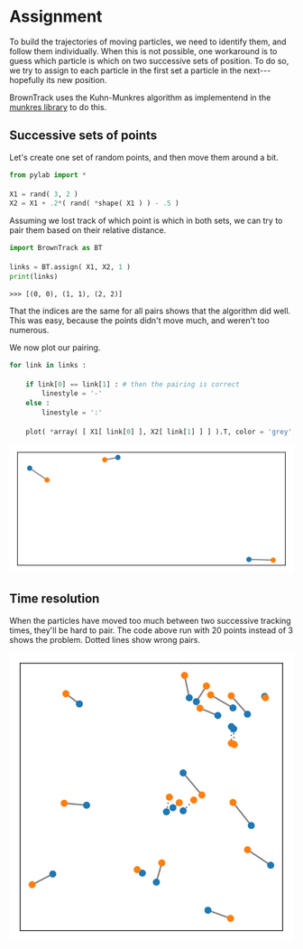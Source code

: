 # Assignment

To build the trajectories of moving particles, we need to identify them, and follow them individually. When this is not possible, one workaround is to guess which particle is which on two successive sets of position. To do so, we try to assign to each particle in the first set a particle in the next---hopefully its new position.

BrownTrack uses the Kuhn-Munkres algorithm as implementend in the [munkres library](https://pypi.org/project/munkres/) to do this.

## Successive sets of points

Let's create one set of random points, and then move them around a bit.

```python
from pylab import *

X1 = rand( 3, 2 )
X2 = X1 + .2*( rand( *shape( X1 ) ) - .5 )
```
Assuming we lost track of which point is which in both sets, we can try to pair them based on their relative distance.

```python
import BrownTrack as BT

links = BT.assign( X1, X2, 1 )
print(links)
```
```console
>>> [(0, 0), (1, 1), (2, 2)]
```
That the indices are the same for all pairs shows that the algorithm did well. This was easy, because the points didn't move much, and weren't too numerous.

We now plot our pairing.

```python
for link in links :

    if link[0] == link[1] : # then the pairing is correct
        linestyle = '-'
    else :
        linestyle = ':'

    plot( *array( [ X1[ link[0] ], X2[ link[1] ] ] ).T, color = 'grey', linestyle = linestyle, zorder = -1 )
```

![Simple paring](../figures/assignment.svg)

## Time resolution

When the particles have moved too much between two successive tracking times, they'll be hard to pair. The code above run with 20 points instead of 3 shows the problem. Dotted lines show wrong pairs.

![Simple paring](../figures/hard_assignment.svg)
